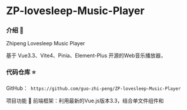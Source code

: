 # ZP-lovesleep-Music-Player

### 介绍 📖

Zhipeng Lovesleep Music Player


基于 Vue3.3、Vite4、Pinia、Element-Plus 开源的Web音乐播放器，




### 代码仓库 ⭐

GitHub：` https://github.com/guo-zhi-peng/ZP-lovesleep-Music-Player`

项目功能 🔨
前端框架：利用最新的Vue.js版本3.3，结合单文件组件和<script setup>语法，以提高开发效率和代码的可维护性。

构建工具：通过Vite4，一个现代化的前端构建工具，实现项目的快速开发和打包，以确保高效的热重载和优化的生产环境构建。

状态管理：用Pinia作为状态管理库，替代了Vuex。Pinia以其轻量级、简单和易用性著称，并且整合了Pinia插件来实现状态的持久化，以便在页面刷新后能够恢复状态。

UI库：基于Element Plus，一个基于Vue3的组件库，用于快速构建高质量的用户界面。

### 安装使用步骤 📔

* Clone


#Gitee



* Install：
  `yarn`#npm install
* Run：
  `yarn dev`#npm run dev




### 项目后台接口 🧩

* https://neteasecloudmusicapi.vercel.app/#/  （可能需魔法上网）

### 补充
* 跨平台功能实在能力水平不够，也找不到能力范围内的参考资料，所以只做了web端~